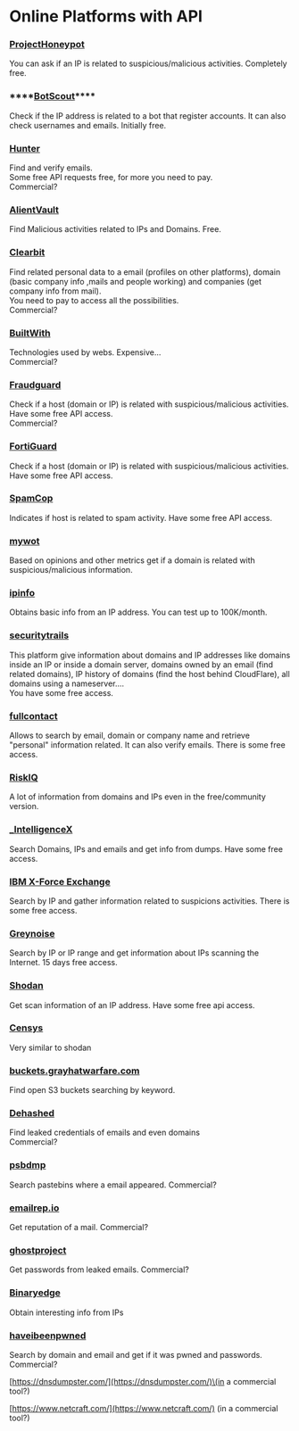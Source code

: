 # Online Platforms with API

### [ProjectHoneypot](https://www.projecthoneypot.org/)

You can ask if an IP is related to suspicious/malicious activities. Completely free.

### \*\*\*\*[**BotScout**](http://botscout.com/api.htm)\*\*\*\*

Check if the IP address is related to a bot that register accounts. It can also check usernames and emails. Initially free.

### [Hunter](https://hunter.io/)

Find and verify emails.  
Some free API requests free, for more you need to pay.  
Commercial?

### [AlientVault](https://otx.alienvault.com/api)

Find Malicious activities related to IPs and Domains. Free.

### [Clearbit](https://dashboard.clearbit.com/)

Find related personal data to a email \(profiles on other platforms\), domain \(basic company info ,mails and people working\) and companies \(get company info from mail\).  
You need to pay to access all the possibilities.  
Commercial?

### [BuiltWith](https://builtwith.com/)

Technologies used by webs. Expensive...  
Commercial?

### [Fraudguard](https://fraudguard.io/)

Check if a host \(domain or IP\) is related with suspicious/malicious activities. Have some free API access.  
Commercial?

### [FortiGuard](https://fortiguard.com/)

Check if a host \(domain or IP\) is related with suspicious/malicious activities. Have some free API access.

### [SpamCop](https://www.spamcop.net/)

Indicates if host is related to spam activity. Have some free API access.

### [mywot](https://www.mywot.com/)

Based on opinions and other metrics get if a domain is related with suspicious/malicious information.

### [ipinfo](https://ipinfo.io/)

Obtains basic info from an IP address. You can test up to 100K/month.

### [securitytrails](https://securitytrails.com/app/account)

This platform give information about domains and IP addresses like domains inside an IP or inside a domain server, domains owned by an email \(find related domains\), IP history of domains \(find the host behind CloudFlare\), all domains using a nameserver....  
You have some free access.

### [fullcontact](https://www.fullcontact.com/)

Allows to search by email, domain or company name and retrieve "personal" information related. It can also verify emails. There is some free access.

### [RiskIQ](https://www.spiderfoot.net/documentation/)

A lot of information from domains and IPs even in the free/community version.

### [\_IntelligenceX](https://intelx.io/)

Search Domains, IPs and emails and get info from dumps. Have some free access.

### [IBM X-Force Exchange](https://exchange.xforce.ibmcloud.com/)

Search by IP and gather information related to suspicions activities. There is some free access.

### [Greynoise](https://viz.greynoise.io/)

Search by IP or IP range and get information about IPs scanning the Internet. 15 days free access.

### [Shodan](https://www.shodan.io/)

Get scan information of an IP address. Have some free api access.

### [Censys](https://censys.io/)

Very similar to shodan

### [buckets.grayhatwarfare.com](https://buckets.grayhatwarfare.com/)

Find open S3 buckets searching by keyword.

### [Dehashed](https://www.dehashed.com/data)

Find leaked credentials of emails and even domains  
Commercial?

### [psbdmp](https://psbdmp.ws/)

Search pastebins where a email appeared. Commercial?

### [emailrep.io](https://emailrep.io/key)

Get reputation of a mail. Commercial?

### [ghostproject](https://ghostproject.fr/)

Get passwords from leaked emails. Commercial?

### [Binaryedge](https://www.binaryedge.io/)

Obtain interesting info from IPs

### [haveibeenpwned](https://haveibeenpwned.com/)

Search by domain and email and get if it was pwned and passwords. Commercial?

[https://dnsdumpster.com/](https://dnsdumpster.com/)\(in a commercial tool?\)

[https://www.netcraft.com/](https://www.netcraft.com/) \(in a commercial tool?\)

